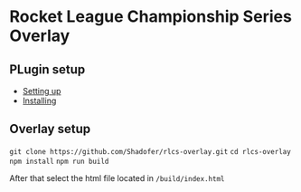 # Rocket League Championship Series Overlay

## PLugin setup

-   [Setting up](https://gitlab.com/bakkesplugins/sos/sos-plugin#bakkesmod-settings-file)
-   [Installing](https://gitlab.com/bakkesplugins/sos/sos-plugin#bakkesmod-settings-file)

## Overlay setup

`git clone https://github.com/Shadofer/rlcs-overlay.git`
`cd rlcs-overlay`
`npm install`
`npm run build`

After that select the html file located in `/build/index.html`
